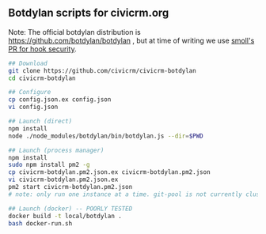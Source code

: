## Botdylan scripts for civicrm.org

Note: The official botdylan distribution is https://github.com/botdylan/botdylan , but at time of
writing we use [smoll's PR for hook security](https://github.com/botdylan/botdylan/pull/11).

```bash
## Download
git clone https://github.com/civicrm/civicrm-botdylan
cd civicrm-botdylan

## Configure
cp config.json.ex config.json
vi config.json

## Launch (direct)
npm install
node ./node_modules/botdylan/bin/botdylan.js --dir=$PWD

## Launch (process manager)
npm install
sudo npm install pm2 -g
cp civicrm-botdylan.pm2.json.ex civicrm-botdylan.pm2.json
vi civicrm-botdylan.pm2.json.ex
pm2 start civicrm-botdylan.pm2.json
# note: only run one instance at a time. git-pool is not currently cluster aware.

## Launch (docker) -- POORLY TESTED
docker build -t local/botdylan .
bash docker-run.sh
```
